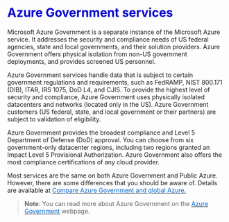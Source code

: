 <h1><strong><span style="color: #0000CD;">Azure Government services</span></strong></h1>



Microsoft Azure Government is a separate instance of the Microsoft Azure service. It addresses the security and compliance needs of US federal agencies, state and local governments, and their solution providers. Azure Government offers physical isolation from non-US government deployments, and provides screened US personnel.


Azure Government services handle data that is subject to certain government regulations and requirements, such as FedRAMP, NIST 800.171 (DIB), ITAR, IRS 1075, DoD L4, and CJIS. To provide the highest level of security and compliance, Azure Government uses physically isolated datacenters and networks (located only in the US). Azure Government customers (US federal, state, and local government or their partners) are subject to validation of eligibility.

Azure Government provides the broadest compliance and Level 5 Department of Defense (DoD) approval. You can choose from six government-only datacenter regions, including two regions granted an Impact Level 5 Provisional Authorization. Azure Government also offers the most compliance certifications of any cloud provider.

Most services are the same on both Azure Government and Public Azure. However, there are some differences that you should be aware of. Details are available at <a href="https://docs.microsoft.com/en-us/azure/azure-government/compare-azure-government-global-azure" target="_blank"><span style="color: #0066cc;" color="#0066cc">Compare Azure Government and global Azure</span>.</a>

> **Note**: You can read more about Azure Government on the <a href="https://azure.microsoft.com/en-us/global-infrastructure/government/" target="_blank"><span style="color: #0066cc;" color="#0066cc">Azure Government</span></a> webpage.